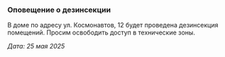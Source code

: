 ### Оповещение о дезинсекции

В доме по адресу ул. Космонавтов, 12 будет проведена дезинсекция помещений. Просим освободить доступ в технические зоны.

_Дата: 25 мая 2025_
